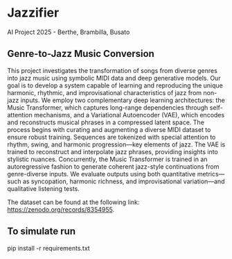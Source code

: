 # Jazzifier
AI Project 2025 - Berthe, Brambilla, Busato

## Genre-to-Jazz Music Conversion 

This project investigates the transformation of songs from diverse genres into jazz music using symbolic MIDI data and deep generative models. Our goal is to develop a system capable of learning and reproducing the unique harmonic, rhythmic, and improvisational characteristics of jazz from non-jazz inputs. We employ two complementary deep learning architectures: the Music Transformer, which captures long-range dependencies through self-attention mechanisms, and a Variational Autoencoder (VAE), which encodes and reconstructs musical phrases in a compressed latent space.
The process begins with curating and augmenting a diverse MIDI dataset to ensure robust training. Sequences are tokenized with special attention to rhythm, swing, and harmonic progression—key elements of jazz. The VAE is trained to reconstruct and interpolate jazz phrases, providing insights into stylistic nuances. Concurrently, the Music Transformer is trained in an autoregressive fashion to generate coherent jazz-style continuations from genre-diverse inputs.
We evaluate outputs using both quantitative metrics—such as syncopation, harmonic richness, and improvisational variation—and qualitative listening tests.

The dataset can be found at the following link: https://zenodo.org/records/8354955.


## To simulate run

pip install -r requirements.txt

